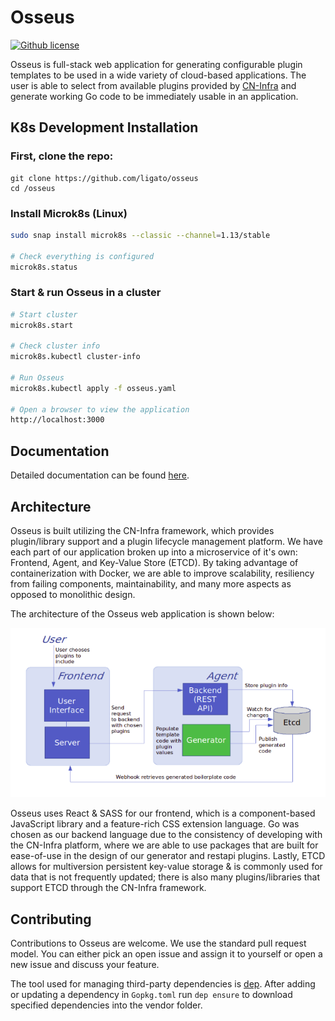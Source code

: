 # Osseus

[![Github license](https://img.shields.io/badge/license-Apache%20license%202.0-blue.svg)](https://github.com/ligato/osseus/blob/master/LICENSE.md)

Osseus is full-stack web application for generating configurable plugin templates to be used in a wide variety of cloud-based applications. The user is able to select from available plugins provided by [CN-Infra](https://github.com/ligato/cn-infra) and generate working Go code to be immediately usable in an application.

## K8s Development Installation

### First, clone the repo:
```
git clone https://github.com/ligato/osseus
cd /osseus
```

### Install Microk8s (Linux)
```bash 
sudo snap install microk8s --classic --channel=1.13/stable

# Check everything is configured
microk8s.status
```

### Start & run Osseus in a cluster
```bash
# Start cluster
microk8s.start

# Check cluster info
microk8s.kubectl cluster-info

# Run Osseus
microk8s.kubectl apply -f osseus.yaml

# Open a browser to view the application
http://localhost:3000
```

## Documentation

Detailed documentation can be found [here](https://github.com/ligato/osseus/tree/master/docs).

## Architecture

Osseus is built utilizing the CN-Infra framework, which provides plugin/library support and a plugin lifecycle management platform. We have each part of our application broken up into a microservice of it's own: Frontend, Agent, and Key-Value Store (ETCD). By taking advantage of containerization with Docker, we are able to improve scalability, resiliency from failing components, maintainability, and many more aspects as opposed to monolithic design.

The architecture of the Osseus web application is shown below:

<p align="center">
    <img src="docs/img/ColorArchitecture.png" alt="Osseus Architecture">
</p>

Osseus uses React & SASS for our frontend, which is a component-based JavaScript library and a feature-rich CSS extension language. Go was chosen as our backend language due to the consistency of developing with the CN-Infra platform, where we are able to use packages that are built for ease-of-use in the design of our generator and restapi plugins. Lastly, ETCD allows for multiversion persistent key-value storage & is commonly used for data that is not frequently updated; there is also many plugins/libraries that support ETCD through the CN-Infra framework.

## Contributing

Contributions to Osseus are welcome. We use the standard pull request model. You can 
either pick an open issue and assign it to yourself or open a new issue and discuss your feature.

The tool used for managing third-party dependencies is [dep](https://github.com/golang/dep).
After adding or updating a dependency in `Gopkg.toml` run `dep ensure` to download
specified dependencies into the vendor folder.
